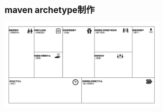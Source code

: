 # maven archetype制作



![image-20210313145513357](https://github.com/TuringPro/images/blob/main/2.%E7%9B%AE%E6%A0%87%E7%94%BB%E5%B8%83%E5%AD%A6%E5%91%98%E4%B8%8B%E8%BD%BD.jpg?raw=true)

